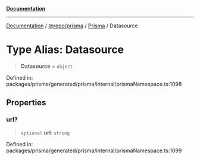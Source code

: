 [**Documentation**](../../../../../README.md)

***

[Documentation](../../../../../README.md) / [@repo/prisma](../../../README.md) / [Prisma](../README.md) / Datasource

# Type Alias: Datasource

> **Datasource** = `object`

Defined in: packages/prisma/generated/prisma/internal/prismaNamespace.ts:1098

## Properties

### url?

> `optional` **url**: `string`

Defined in: packages/prisma/generated/prisma/internal/prismaNamespace.ts:1099
